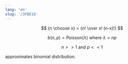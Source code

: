 ```yaml
---
lang: 'en'
slug: '/3FBE18'
---
```


$$
{n \choose x} = {n! \over x! (n-x)!}
$$

$$
b(n, p) = \text{Poisson}(\lambda) ~ \text{where} ~ \lambda = np
$$

$$
n >> 1 ~\text{and} ~ p << 1
$$

approximates binomial distribution.
